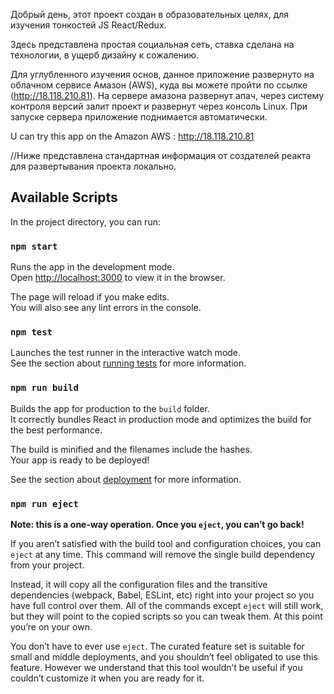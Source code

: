 Добрый день, этот проект создан в образовательных целях, для изучения тонкостей JS React/Redux.

Здесь представлена простая социальная сеть, ставка сделана на технологии, в ущерб дизайну к сожалению.

Для углубленного изучения основ, данное приложение развернуто на облачном сервисе Амазон (AWS), куда вы можете пройти по ссылке (http://18.118.210.81). На сервере амазона развернут апач, через систему контроля версий залит проект и развернут через консоль Linux. При запуске сервера приложение поднимается автоматически.

U can try this app on the Amazon AWS : http://18.118.210.81


//Ниже представлена стандартная информация от создателей реакта для развертывания проекта локально.
## Available Scripts

In the project directory, you can run:

### `npm start`

Runs the app in the development mode.<br />
Open [http://localhost:3000](http://localhost:3000) to view it in the browser.

The page will reload if you make edits.<br />
You will also see any lint errors in the console.

### `npm test`

Launches the test runner in the interactive watch mode.<br />
See the section about [running tests](https://facebook.github.io/create-react-app/docs/running-tests) for more information.

### `npm run build`

Builds the app for production to the `build` folder.<br />
It correctly bundles React in production mode and optimizes the build for the best performance.

The build is minified and the filenames include the hashes.<br />
Your app is ready to be deployed!

See the section about [deployment](https://facebook.github.io/create-react-app/docs/deployment) for more information.

### `npm run eject`

**Note: this is a one-way operation. Once you `eject`, you can’t go back!**

If you aren’t satisfied with the build tool and configuration choices, you can `eject` at any time. This command will remove the single build dependency from your project.

Instead, it will copy all the configuration files and the transitive dependencies (webpack, Babel, ESLint, etc) right into your project so you have full control over them. All of the commands except `eject` will still work, but they will point to the copied scripts so you can tweak them. At this point you’re on your own.

You don’t have to ever use `eject`. The curated feature set is suitable for small and middle deployments, and you shouldn’t feel obligated to use this feature. However we understand that this tool wouldn’t be useful if you couldn’t customize it when you are ready for it.



